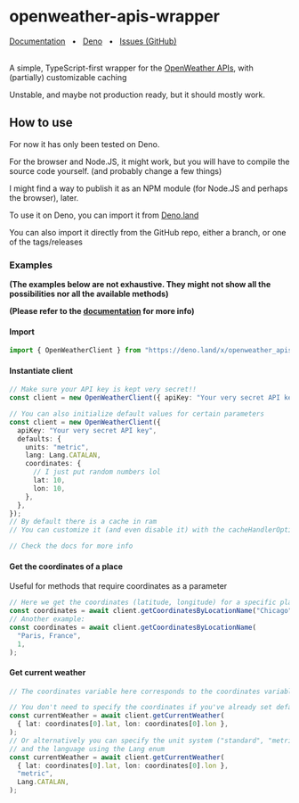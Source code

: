 # openweather-apis-wrapper

<div align="left">
  <a href="https://deno.land/x/openweather_apis_wrapper/mod.ts">Documentation</a>
  <span>&nbsp;&nbsp;•&nbsp;&nbsp;</span>
  <a href="https://deno.land/x/openweather_apis_wrapper">Deno</a>
  <span>&nbsp;&nbsp;•&nbsp;&nbsp;</span>
  <a href="https://github.com/AuraCatPerpinya/openweather-apis-wrapper/issues/new">Issues (GitHub)</a>
  <!-- <span>&nbsp;&nbsp;•&nbsp;&nbsp;</span> -->
</div>
<br/>

A simple, TypeScript-first wrapper for the
[OpenWeather APIs](https://openweathermap.org/), with (partially) customizable
caching

Unstable, and maybe not production ready, but it should mostly work.

## How to use

For now it has only been tested on Deno.

For the browser and Node.JS, it might work, but you will have to compile the
source code yourself. (and probably change a few things)

I might find a way to publish it as an NPM module (for Node.JS and perhaps the
browser), later.

To use it on Deno, you can import it from
[Deno.land](https://deno.land/x/openweather_apis_wrapper)

You can also import it directly from the GitHub repo, either a branch, or one of
the tags/releases

### Examples

**(The examples below are not exhaustive. They might not show all the
possibilities nor all the available methods)**

**(Please refer to the
[documentation](https://deno.land/x/openweather_apis_wrapper/mod.ts) for more
info)**

#### Import

```ts
import { OpenWeatherClient } from "https://deno.land/x/openweather_apis_wrapper@v0.4.3/mod.ts";
```

#### Instantiate client

```ts
// Make sure your API key is kept very secret!!
const client = new OpenWeatherClient({ apiKey: "Your very secret API key" });

// You can also initialize default values for certain parameters
const client = new OpenWeatherClient({
  apiKey: "Your very secret API key",
  defaults: {
    units: "metric",
    lang: Lang.CATALAN,
    coordinates: {
      // I just put random numbers lol
      lat: 10,
      lon: 10,
    },
  },
});
// By default there is a cache in ram
// You can customize it (and even disable it) with the cacheHandlerOptions parameter

// Check the docs for more info
```

#### Get the coordinates of a place

Useful for methods that require coordinates as a parameter

```ts
// Here we get the coordinates (latitude, longitude) for a specific place
const coordinates = await client.getCoordinatesByLocationName("Chicago", 1);
// Another example:
const coordinates = await client.getCoordinatesByLocationName(
  "Paris, France",
  1,
);
```

#### Get current weather

```ts
// The coordinates variable here corresponds to the coordinates variable of the previous example

// You don't need to specify the coordinates if you've already set default coordinates on the client
const currentWeather = await client.getCurrentWeather(
  { lat: coordinates[0].lat, lon: coordinates[0].lon },
);
// Or alternatively you can specify the unit system ("standard", "metric", "imperial")
// and the language using the Lang enum
const currentWeather = await client.getCurrentWeather(
  { lat: coordinates[0].lat, lon: coordinates[0].lon },
  "metric",
  Lang.CATALAN,
);
```
